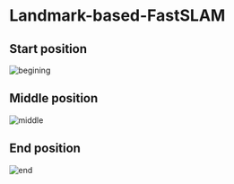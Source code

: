 # Landmark-based-FastSLAM

## Start position

![begining](https://user-images.githubusercontent.com/126264845/232340186-20e2d4ef-7456-4245-a314-7dd3d5fd0a2e.png)

## Middle position

![middle](https://user-images.githubusercontent.com/126264845/232340191-68428df2-7edb-48b9-88a7-da3083ee6e45.png)

## End position

![end](https://user-images.githubusercontent.com/126264845/232340195-3b69a4ce-9c99-4252-bf10-ef3d9cd92f6f.png)

